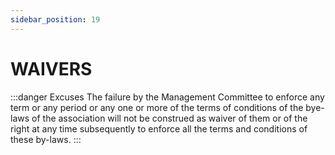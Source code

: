 ```yaml
---
sidebar_position: 19
---
```


# WAIVERS

:::danger Excuses
The failure by the Management Committee to enforce any term or any period or any one or more of the terms of conditions of the bye-laws of the association  will not be construed as waiver of them or of the right at any time subsequently to enforce all the terms and conditions of these by-laws.
:::
